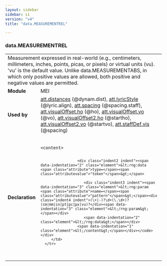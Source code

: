 ```yaml
---
layout: sidebar
sidebar: s1
version: "v4"
title: "data.MEASUREMENTREL"

---
```


<div class="macroSpec">
   <h3 id="data.MEASUREMENTREL">data.MEASUREMENTREL</h3>
   <table class="wovenodd">
      <tr>
         <td colspan="2" class="wovenodd-col2">Measurement expressed in real-world (e.g., centimeters, millimeters, inches, points,
            picas, or pixels) or virtual units (vu). 'vu' is the default value. Unlike
            data.MEASUREMENTABS, in which only positive values are allowed, both positive and
            negative
            values are permitted.
         </td>
      </tr>
      <tr>
         <td class="wovenodd-col1"><strong>Module</strong></td>
         <td class="wovenodd-col2">MEI</td>
      </tr>
      <tr>
         <td class="wovenodd-col1"><strong>Used by</strong></td>
         <td class="wovenodd-col2">
            <div class="parent"><a class="link_odd_classSpec" href="{{ site.baseurl }}/{{ page.version }}/attribute-classes/att.distances.html">att.distances</a> (@dynam.dist), <a class="link_odd_classSpec" href="{{ site.baseurl }}/{{ page.version }}/attribute-classes/att.lyricStyle.html">att.lyricStyle</a> (@lyric.align), <a class="link_odd_classSpec" href="{{ site.baseurl }}/{{ page.version }}/attribute-classes/att.spacing.html">att.spacing</a> (@spacing.staff), <a class="link_odd_classSpec" href="{{ site.baseurl }}/{{ page.version }}/attribute-classes/att.visualOffset.ho.html">att.visualOffset.ho</a> (@ho), <a class="link_odd_classSpec" href="{{ site.baseurl }}/{{ page.version }}/attribute-classes/att.visualOffset.vo.html">att.visualOffset.vo</a> (@vo), <a class="link_odd_classSpec" href="{{ site.baseurl }}/{{ page.version }}/attribute-classes/att.visualOffset2.ho.html">att.visualOffset2.ho</a> (@startho), <a class="link_odd_classSpec" href="{{ site.baseurl }}/{{ page.version }}/attribute-classes/att.visualOffset2.vo.html">att.visualOffset2.vo</a> (@startvo), <a class="link_odd_classSpec" href="{{ site.baseurl }}/{{ page.version }}/attribute-classes/att.staffDef.vis.html">att.staffDef.vis</a> (@spacing)
            </div>
         </td>
      </tr>
      <tr>
         <td class="wovenodd-col1"><strong>Declaration</strong></td>
         <td class="wovenodd-col2">
            <div class="code" xml:space="preserve" data-lang="ODD"><code>
                  <div class="indent1 indent"><span data-indentation="1" class="element">&lt;content&gt;</span>
                     
                     <div class="indent2 indent"><span data-indentation="2" class="element">&lt;rng:data <span class="attribute">type=</span><span class="attributevalue">"token"</span>&gt;</span>
                        
                        <div class="indent3 indent"><span data-indentation="3" class="element">&lt;rng:param <span class="attribute">name=</span><span class="attributevalue">"pattern"</span>&gt;</span><div class="indent4 indent">(\+|-)?\d+(\.\d+)?(cm|mm|in|pt|pc|px|vu)?</div><span data-indentation="3" class="element">&lt;/rng:param&gt;</span></div>
                        <span data-indentation="2" class="element">&lt;/rng:data&gt;</span></div>
                     <span data-indentation="1" class="element">&lt;/content&gt;</span></div></code></div>
         </td>
      </tr>
   </table>
</div>